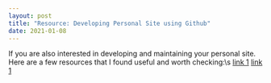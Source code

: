 ```yaml
---
layout: post
title: "Resource: Developing Personal Site using Github"
date: 2021-01-08
---
```


If you are also interested in developing and maintaining your personal site. Here are a few resources that I found useful and worth checking:\s
[link 1](http://jmcglone.com/guides/github-pages/)
[link 1](http://jmcglone.com/notes/2014/05/03/using-github-to-create-and-host-a-personal-website)

